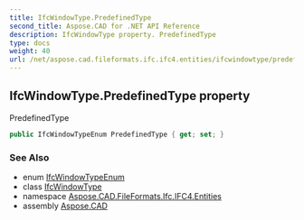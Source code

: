 ```yaml
---
title: IfcWindowType.PredefinedType
second_title: Aspose.CAD for .NET API Reference
description: IfcWindowType property. PredefinedType
type: docs
weight: 40
url: /net/aspose.cad.fileformats.ifc.ifc4.entities/ifcwindowtype/predefinedtype/
---
```

## IfcWindowType.PredefinedType property

PredefinedType

```csharp
public IfcWindowTypeEnum PredefinedType { get; set; }
```

### See Also

* enum [IfcWindowTypeEnum](../../../aspose.cad.fileformats.ifc.ifc4.types/ifcwindowtypeenum/)
* class [IfcWindowType](../)
* namespace [Aspose.CAD.FileFormats.Ifc.IFC4.Entities](../../ifcwindowtype/)
* assembly [Aspose.CAD](../../../)


